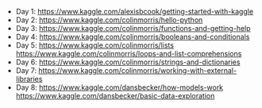 * Day 1: https://www.kaggle.com/alexisbcook/getting-started-with-kaggle
* Day 2: https://www.kaggle.com/colinmorris/hello-python
* Day 3: https://www.kaggle.com/colinmorris/functions-and-getting-help
* Day 4: https://www.kaggle.com/colinmorris/booleans-and-conditionals
* Day 5: https://www.kaggle.com/colinmorris/lists https://www.kaggle.com/colinmorris/loops-and-list-comprehensions
* Day 6: https://www.kaggle.com/colinmorris/strings-and-dictionaries
* Day 7: https://www.kaggle.com/colinmorris/working-with-external-libraries
* Day 8: https://www.kaggle.com/dansbecker/how-models-work https://www.kaggle.com/dansbecker/basic-data-exploration
